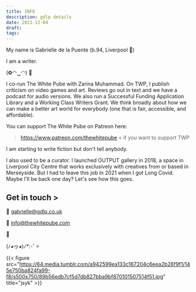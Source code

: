```yaml
---
title: INFO
description: gdlp details
date: 2021-12-04
draft: 
tags: 
---
```


My name is Gabrielle de la Puente (b.94, Liverpool 📍)

I am a writer.

(✿◠‿◠) 🌸

I co-run The White Pube with Zarina Muhammad. On TWP, I publish criticism on video games and art. Reviews go out in text and we have a podcast for audio versions. We also run a Successful Funding Application Library and a Working Class Writers Grant. We think broadly about how we can make a better art world for everybody (one that is fair, accessible, and affordable).

You can support The White Pube on Patreon here:

> https://www.patreon.com/thewhitepube < if you want to support TWP

I am starting to write fiction but don't tell anybody.

I also used to be a curator. I launched OUTPUT gallery in 2018, a space in Liverpool City Centre that works exclusively with creatives from or based in Merseyside. But I had to leave this job in 2021 when I got Long Covid. Maybe I'll be back one day? Let's see how this goes.

## Get in touch >

📧 gabrielle@gdlp.co.uk

📧 info@thewhitepube.com

🌸

(ﾉ◕ヮ◕)ﾉ*:･ﾟ✧

{{< figure src="https://64.media.tumblr.com/a942599ea133c167204c6eea2b26f9f1/145e750ba824fa99-f8/s500x750/89b56edb7cf5d7db827bba9bf870101507514f51.jpg" title="jsyk" >}}